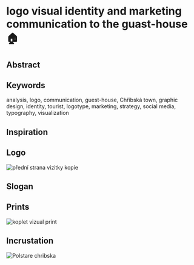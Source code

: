 # logo visual identity and marketing communication to the guast-house🏠

## Abstract

## Keywords

analysis, logo, communication, guest-house, Chřibská town, graphic design, identity, tourist, logotype, marketing, strategy, social media, typography, visualization

## Inspiration

## Logo
![přední strana vizitky kopie](https://user-images.githubusercontent.com/79570995/162841480-cf6d25b4-84b2-482e-8489-931fb87554bb.jpg)


## Slogan

## Prints
![koplet vizual print ](https://user-images.githubusercontent.com/79570995/162840988-a11b8dca-f009-45bf-a6ab-2bf2f03b95e6.jpg)


## Incrustation
![Polstare chribska](https://user-images.githubusercontent.com/79570995/162841381-f4cf3dff-138a-4699-877e-b1eca37d482a.jpg)

